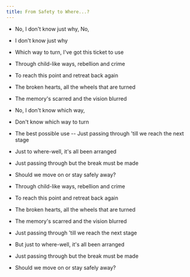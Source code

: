 ```yaml
---
title: From Safety to Where...?
---
```

- No, I don't know just why, No,
- I don't know just why
- Which way to turn, I've got this ticket
to use
- Through child-like ways, rebellion and crime
- To reach this point
and retreat back again
- The broken hearts, all the wheels
that are turned
- The memory's scarred
and the vision blurred

- No, I don't know which way,
- Don't know which way to turn
- The best possible use -- Just passing
through 'till we reach the next stage
- Just to where-well, it's all been arranged
- Just passing through
but the break must be made
- Should we move on
or stay safely away?
- Through child-like ways, rebellion and crime
- To reach this point
and retreat back again
- The broken hearts, all the wheels
that are turned
- The memory's scarred
and the vision blurred
- Just passing through
'till we reach the next stage
- But just to where-well, it's all been arranged
- Just passing through
but the break must be made
- Should we move on
or stay safely away?



